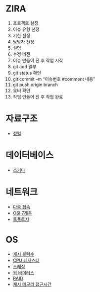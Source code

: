 
# ZIRA
1.	프로젝트 설정
2.	이슈 유형 선정
3.	기한 선정
4.	담당자 선정
5.	설명
6.	수정 버전
7.	이슈 만들어 진 후 작업 시작
8.	git add 일부
9.	git status 확인
10.	git commit –m “이슈번호 #comment 내용”
11.	git push origin branch
12.	요비 확인
13.	작업 만들어 진 후 작업 완료



# 자료구조
* [정렬](https://github.com/ha-jae-geun/jaegeunha/tree/master/Algorithm/SORTING/Sorting_Algorhitm)


# 데이터베이스
* [스키마](https://simsimjae.tistory.com/76)


# 네트워크
* [다중 접속](https://blog.naver.com/PostView.nhn?blogId=wisdom0719&logNo=221375500320&parentCategoryNo=&categoryNo=31&viewDate=&isShowPopularPosts=true&from=search)
* [OSI 7계층](https://jhnyang.tistory.com/194)
* [토폴로지](http://www.ktword.co.kr/abbr_view.php?m_temp1=356)



# OS
* [캐시 블럭수](https://king.eduwill.net/board/qustnView?qustnIdx=373)
* [CPU 레지스터](https://technote.kr/310)
* [스레싱](https://faithpac27.tistory.com/entry/%EC%93%B0%EB%A0%88%EC%8B%B1-Thrashing-%EC%9D%B4%EB%9E%80)
* [웜 바이러스](https://m.blog.naver.com/skinfosec2000/221327717027)
* [RAID](http://blog.naver.com/PostView.nhn?blogId=scrolldown&logNo=220981477416)
* [케시 메모리 접근시간](https://m.blog.naver.com/PostView.nhn?blogId=k97b1114&logNo=140160618108&proxyReferer=https:%2F%2Fwww.google.com%2F)

